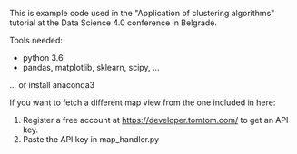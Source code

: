 This is example code used in the "Application of clustering algorithms" tutorial at the Data Science 4.0 conference in Belgrade.

Tools needed:
* python 3.6
* pandas, matplotlib, sklearn, scipy, ... 

... or install anaconda3

If you want to fetch a different map view from the one included in here:
 1. Register a free account at https://developer.tomtom.com/ to get an API key.
 2. Paste the API key in map_handler.py